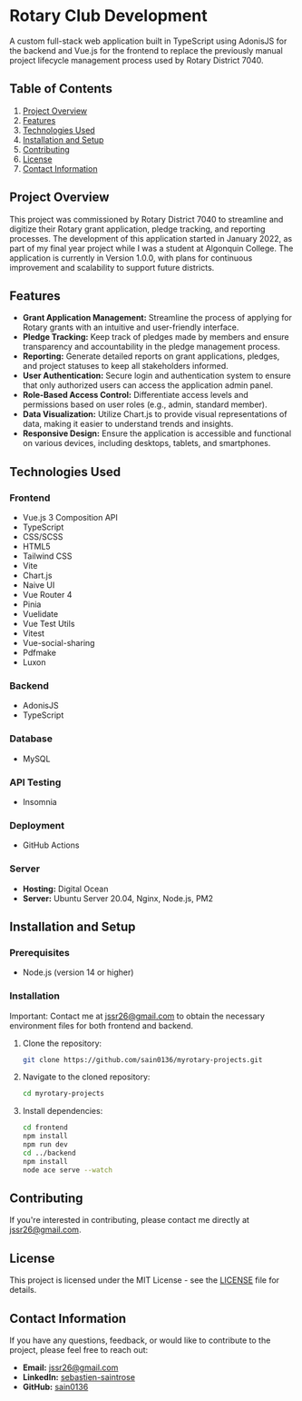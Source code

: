 # Rotary Club Development

A custom full-stack web application built in TypeScript using AdonisJS for the backend and Vue.js for the frontend to replace the previously manual project lifecycle management process used by Rotary District 7040.

## Table of Contents

1. [Project Overview](#project-overview)
2. [Features](#features)
3. [Technologies Used](#technologies-used)
4. [Installation and Setup](#installation-and-setup)
5. [Contributing](#contributing)
6. [License](#license)
7. [Contact Information](#contact-information)

## Project Overview

This project was commissioned by Rotary District 7040 to streamline and digitize their Rotary grant application, pledge tracking, and reporting processes. The development of this application started in January 2022, as part of my final year project while I was a student at Algonquin College. The application is currently in Version 1.0.0, with plans for continuous improvement and scalability to support future districts.

## Features

- **Grant Application Management:** Streamline the process of applying for Rotary grants with an intuitive and user-friendly interface.
- **Pledge Tracking:** Keep track of pledges made by members and ensure transparency and accountability in the pledge management process.
- **Reporting:** Generate detailed reports on grant applications, pledges, and project statuses to keep all stakeholders informed.
- **User Authentication:** Secure login and authentication system to ensure that only authorized users can access the application admin panel.
- **Role-Based Access Control:** Differentiate access levels and permissions based on user roles (e.g., admin, standard member).
- **Data Visualization:** Utilize Chart.js to provide visual representations of data, making it easier to understand trends and insights.
- **Responsive Design:** Ensure the application is accessible and functional on various devices, including desktops, tablets, and smartphones.

## Technologies Used

### Frontend

- Vue.js 3 Composition API
- TypeScript
- CSS/SCSS
- HTML5
- Tailwind CSS
- Vite
- Chart.js
- Naive UI
- Vue Router 4
- Pinia
- Vuelidate
- Vue Test Utils
- Vitest
- Vue-social-sharing
- Pdfmake
- Luxon

### Backend

- AdonisJS
- TypeScript

### Database

- MySQL

### API Testing

- Insomnia

### Deployment

- GitHub Actions

### Server

- **Hosting:** Digital Ocean
- **Server:** Ubuntu Server 20.04, Nginx, Node.js, PM2

## Installation and Setup

### Prerequisites

- Node.js (version 14 or higher)

### Installation

Important: Contact me at jssr26@gmail.com to obtain the necessary environment files for both frontend and backend.

1. Clone the repository:

   ```bash
   git clone https://github.com/sain0136/myrotary-projects.git

   ```

2. Navigate to the cloned repository:

   ```bash
   cd myrotary-projects

   ```

3. Install dependencies:

   ```bash
   cd frontend
   npm install
   npm run dev
   cd ../backend
   npm install
   node ace serve --watch

   ```

## Contributing

If you're interested in contributing, please contact me directly at [jssr26@gmail.com](mailto:jssr26@gmail.com).

## License

This project is licensed under the MIT License - see the [LICENSE](LICENSE) file for details.

## Contact Information

If you have any questions, feedback, or would like to contribute to the project, please feel free to reach out:

- **Email:** [jssr26@gmail.com](mailto:jssr26@gmail.com)
- **LinkedIn:** [sebastien-saintrose](https://www.linkedin.com/in/sebastien-saintrose/)
- **GitHub:** [sain0136](https://github.com/sain0136)
